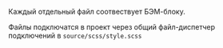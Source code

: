 
Каждый отдельный файл соотвествует БЭМ-блоку.

Файлы подключатся в проект через общий файл-диспетчер подключений в `source/scss/style.scss`
